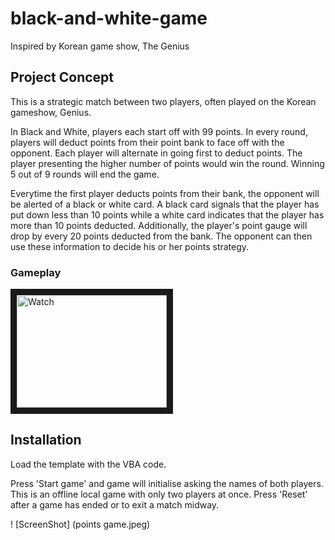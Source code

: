 # black-and-white-game
Inspired by Korean game show, The Genius
## Project Concept
This is a strategic match between two players, often played on the Korean gameshow, Genius.

In Black and White, players each start off with 99 points. In every round, players will deduct points from their point bank to face off with the opponent. Each player will alternate in going first to deduct points. The player presenting the higher number of points would win the round. Winning 5 out of 9 rounds will end the game.

Everytime the first player deducts points from their bank, the opponent will be alerted of a black or white card. A black card signals that the player has put down less than 10 points while a white card indicates that the player has more than 10 points deducted. Additionally, the player's point gauge will drop by every 20 points deducted from the bank. The opponent can then use these information to decide his or her points strategy.

### Gameplay
<a href="https://www.youtube.com/watch?v=v_i9V6r-wgc" target="_blank"><img src="http://img.youtube.com/vi/v_i9V6r-wgc/0.jpg" 
alt="Watch" width="240" height="180" border="10" /></a>

## Installation
Load the template with the VBA code.

Press 'Start game' and game will initialise asking the names of both players. This is an offline local game with only two players at once. Press 'Reset' after a game has ended or to exit a match midway.

! [ScreenShot] (points game.jpeg)
